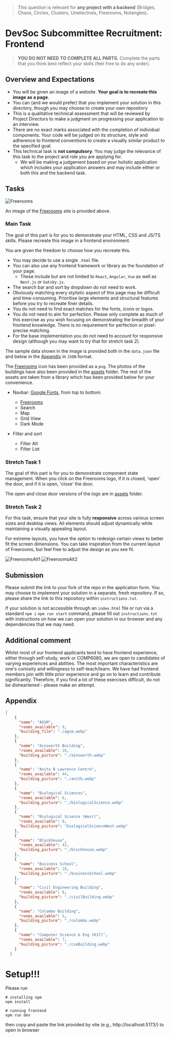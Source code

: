 > This question is relevant for **any project with a backend**
> (Bridges, Chaos, Circles, Clusters, Unielectives, Freerooms, Notangles).

# DevSoc Subcommittee Recruitment: Frontend
> **YOU DO NOT NEED TO COMPLETE ALL PARTS.** 
> Complete the parts that you think best reflect your skills (feel free to do any order).

## Overview and Expectations

- You will be given an image of a website. **Your goal is to recreate this image as a page**.
- You can (and we would prefer) that you implement your solution in this directory, though you may choose to create your own repository
- This is a qualitative technical assessment that will be reviewed by Project Directors to make a judgment on progressing your application to an interview.
- There are no exact marks associated with the completion of individual components. Your code will be judged on its structure, style and adherence to frontend conventions to create a visually similar product to the specified goal.
- This technical task is **not compulsory**. You may judge the relevance of this task to the project and role you are applying for.
  - We will be making a judgement based on your holistic application which includes your application answers and may include either or both this and the backend task.

## Tasks

![Freerooms](./spec/Freerooms.png)

An image of the [Freerooms](https://freerooms.devsoc.app/) site is provided above.

### Main Task

The goal of this part is for you to demonstrate your HTML, CSS and JS/TS skills. Please recreate this image in a frontend environment.

You are given the freedom to choose how you recreate this.

- You may decide to use a single `.html` file.
- You can also use any frontend framework or library as the foundation of your page.
  - These include but are not limited to `React`, `Angular`, `Vue` as well as `Next.js` or `Gatsby.js`.
- The search bar and sort by dropdown do not need to work.
- Obviously matching every stylistic aspect of this page may be difficult and time-consuming. Prioritise large elements and structural features before you try to recreate finer details.
- You do not need to find exact matches for the fonts, icons or logos.
- You do not need to aim for perfection. Please only complete as much of this exercise as you wish focusing on demonstrating the breadth of your frontend knowledge. There is no requirement for perfection or pixel-precise matching.
- For the base implementation you do not need to account for responsive design (although you may want to try that for stretch task 2).

The sample data shown in the image is provided both in the `data.json` file and below in the [Appendix](#appendix) in `JSON` format.

The [Freerooms](./assets/freeroomsLogo.png) icon has been provided as a `png`. The photos of the buildings have also been provided in the [assets](./assets/) folder. The rest of the assets are taken from a library which has been provided below for your convenience.

- Navbar: [Google Fonts](https://fonts.google.com/icons), from top to bottom:
  - [Freerooms](./assets/freeroomsLogo.png)
  - Search
  - Map
  - Grid View
  - Dark Mode

- Filter and sort
  - Filter Alt
  - Filter List

### Stretch Task 1
The goal of this part is for you to demonstrate component state management. When you click on the Freerooms logo, if it is closed, 'open' the door, and if it is open, 'close' the door.

The open and close door versions of the logo are in [assets](./assets/) folder.

### Stretch Task 2
For this task, ensure that your site is fully **responsive** across various screen sizes and desktop views. All elements should adjust dynamically while maintaining a visually appealing layout.

For extreme layouts, you have the option to redesign certain views to better fit the screen dimensions. You can take inspiration from the current layout of Freerooms, but feel free to adjust the design as you see fit.

![FreeroomsAlt1](./spec//FreeroomsAlt1.png)
![FreeroomsAlt2](./spec//FreeroomsAlt2.png)

## Submission

Please submit the link to your fork of the repo in the application form. You may choose to implement your solution in a separate, fresh repository. If so, please share the link to this repository within `instructions.txt`.

If your solution is not accessible through an `index.html` file or run via a standard `npm i` `npm run start` command, please fill out `instructions.txt` with instructions on how we can open your solution in our browser and any dependencies that we may need.

## Additional comment

Whilst most of our frontend applicants tend to have frontend experience, either through self-study, work or COMP6080, we are open to candidates of varying experiences and abilities. The most important characteristics are one's curiosity and willingness to self-teach/learn. We have had frontend members join with little prior experience and go on to learn and contribute significantly. Therefore, if you find a lot of these exercises difficult, do not be disheartened - please make an attempt.

## Appendix

```json
[
    {
      "name": "AGSM",
      "rooms_available": 9,
      "building_file": "./agsm.webp"
    },
    {
      "name": "Ainsworth Building",
      "rooms_available": 16,
      "building_picture": "./ainsworth.webp"
    },
    {
      "name": "Anita B Lawrence Centre",
      "rooms_available": 44,
      "building_picture": "./anitb.webp"
    },
    {
      "name": "Biological Sciences",
      "rooms_available": 6,
      "building_picture": "./biologicalScience.webp"
    },
    {
      "name": "Biological Science (West)",
      "rooms_available": 8,
      "building_picture": "biologicalScienceWest.webp"
    },
    {
      "name": "Blockhouse",
      "rooms_available": 42,
      "building_picture": "./blockhouse.webp"
    },
    {
      "name": "Business School",
      "rooms_available": 18,
      "building_picture": "./businessSchool.webp"
    },
    {
      "name": "Civil Engineering Building",
      "rooms_available": 8,
      "building_picture": "./civilBuilding.webp"
    },
    {
      "name": "Colombo Building",
      "rooms_available": 5,
      "building_picture": "./colombo.webp"
    },
    {
      "name": "Computer Science & Eng (K17)",
      "rooms_available": 7,
      "building_picture": "./cseBuilding.webp"
    }
  ]
```


# Setup!!!

Please run
```
# installing npm
npm install

# running frontend
npm run dev
```

then copy and paste the link provided by vite (e.g., http://localhost:5173/) to open in browser 